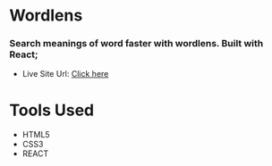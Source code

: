 # Wordlens
### Search meanings of word faster with wordlens. Built with React;
- Live Site Url: [ Click here]()

 # Tools Used
 - HTML5
 - CSS3
 - REACT
